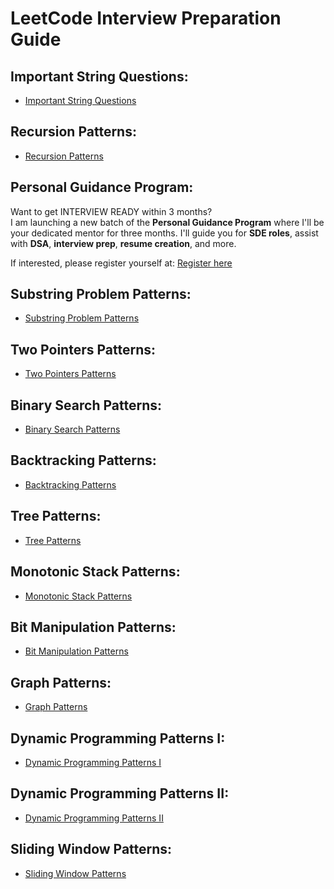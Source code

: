 # LeetCode Interview Preparation Guide

## Important String Questions:
- [Important String Questions](https://lnkd.in/gx4wpAci)

## Recursion Patterns:
- [Recursion Patterns](https://lnkd.in/geGf64sY)

## Personal Guidance Program:
Want to get INTERVIEW READY within 3 months?  
I am launching a new batch of the **Personal Guidance Program** where I'll be your dedicated mentor for three months. I'll guide you for **SDE roles**, assist with **DSA**, **interview prep**, **resume creation**, and more. 

If interested, please register yourself at: [Register here](https://lnkd.in/gQ2rcERV)

## Substring Problem Patterns:
- [Substring Problem Patterns](https://lnkd.in/gbAyFNkE)

## Two Pointers Patterns:
- [Two Pointers Patterns](https://lnkd.in/gejA6CZe)

## Binary Search Patterns:
- [Binary Search Patterns](https://lnkd.in/gp5hJMNU)

## Backtracking Patterns:
- [Backtracking Patterns](https://lnkd.in/gnQPWfBB)

## Tree Patterns:
- [Tree Patterns](https://lnkd.in/gqwEBHmh)

## Monotonic Stack Patterns:
- [Monotonic Stack Patterns](https://lnkd.in/gjCfhDwb)

## Bit Manipulation Patterns:
- [Bit Manipulation Patterns](https://lnkd.in/gkRgWebW)

## Graph Patterns:
- [Graph Patterns](https://lnkd.in/gdBfjNQS)

## Dynamic Programming Patterns I:
- [Dynamic Programming Patterns I](https://lnkd.in/gmH-fnER)

## Dynamic Programming Patterns II:
- [Dynamic Programming Patterns II](https://lnkd.in/gfiZN6Mz)

## Sliding Window Patterns:
- [Sliding Window Patterns](https://lnkd.in/gJXxhYae)

